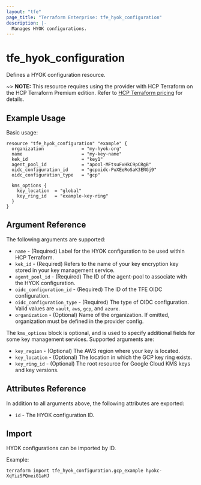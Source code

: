 ```yaml
---
layout: "tfe"
page_title: "Terraform Enterprise: tfe_hyok_configuration"
description: |-
  Manages HYOK configurations.
---
```


# tfe_hyok_configuration

Defines a HYOK configuration resource.

~> **NOTE:** This resource requires using the provider with HCP Terraform on the HCP Terraform Premium edition. Refer to [HCP Terraform pricing](https://www.hashicorp.com/en/pricing?product_intent=terraform&tab=terraform) for details.

## Example Usage

Basic usage:

```hcl
resource "tfe_hyok_configuration" "example" {
  organization              = "my-hyok-org"
  name                      = "my-key-name"
  kek_id                    = "key1"
  agent_pool_id             = "apool-MFtsuFxHkC9pCRgB"
  oidc_configuration_id     = "gcpoidc-PuXEeRoSaK3ENGj9"
  oidc_configuration_type   = "gcp"

  kms_options {
    key_location  = "global"
    key_ring_id   = "example-key-ring"
  }
}
```


## Argument Reference

The following arguments are supported:
* `name` - (Required) Label for the HYOK configuration to be used within HCP Terraform.
* `kek_id` - (Required) Refers to the name of your key encryption key stored in your key management service.
* `agent_pool_id` - (Required) The ID of the agent-pool to associate with the HYOK configuration.
* `oidc_configuration_id` - (Required) The ID of the TFE OIDC configuration.
* `oidc_configuration_type` - (Required) The type of OIDC configuration. Valid values are `vault`, `aws`, `gcp`, and `azure`.
* `organization` - (Optional) Name of the organization. If omitted, organization must be defined in the provider config.

The `kms_options` block is optional, and is used to specify additional fields for some key management services. Supported arguments are:
* `key_region` - (Optional) The AWS region where your key is located.
* `key_location` - (Optional) The location in which the GCP key ring exists.
* `key_ring_id` - (Optional) The root resource for Google Cloud KMS keys and key versions.

## Attributes Reference

In addition to all arguments above, the following attributes are exported:

* `id` - The HYOK configuration ID.

## Import
HYOK configurations can be imported by ID.

Example:

```shell
terraform import tfe_hyok_configuration.gcp_example hyokc-XqYizSPQmeiG1aHJ
```
